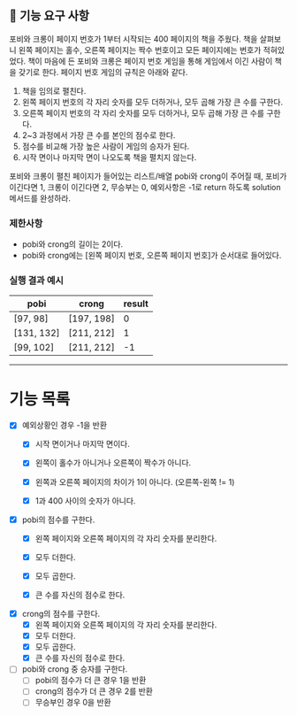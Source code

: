 ## 🚀 기능 요구 사항

포비와 크롱이 페이지 번호가 1부터 시작되는 400 페이지의 책을 주웠다. 책을 살펴보니 왼쪽 페이지는 홀수, 오른쪽 페이지는 짝수 번호이고 모든 페이지에는 번호가 적혀있었다. 책이 마음에 든 포비와 크롱은 페이지 번호 게임을 통해 게임에서 이긴 사람이 책을 갖기로 한다. 페이지 번호 게임의 규칙은 아래와 같다.

1. 책을 임의로 펼친다.
2. 왼쪽 페이지 번호의 각 자리 숫자를 모두 더하거나, 모두 곱해 가장 큰 수를 구한다.
3. 오른쪽 페이지 번호의 각 자리 숫자를 모두 더하거나, 모두 곱해 가장 큰 수를 구한다.
4. 2~3 과정에서 가장 큰 수를 본인의 점수로 한다.
5. 점수를 비교해 가장 높은 사람이 게임의 승자가 된다.
6. 시작 면이나 마지막 면이 나오도록 책을 펼치지 않는다.

포비와 크롱이 펼친 페이지가 들어있는 리스트/배열 pobi와 crong이 주어질 때, 포비가 이긴다면 1, 크롱이 이긴다면 2, 무승부는 0, 예외사항은 -1로 return 하도록 solution 메서드를 완성하라.

### 제한사항

- pobi와 crong의 길이는 2이다.
- pobi와 crong에는 [왼쪽 페이지 번호, 오른쪽 페이지 번호]가 순서대로 들어있다.

### 실행 결과 예시

| pobi | crong | result |
| --- | --- | --- |
| [97, 98] | [197, 198] | 0 |
| [131, 132] | [211, 212] | 1 |
| [99, 102] | [211, 212] | -1 |



----

# 기능 목록 


- [X] 예외상황인 경우 -1을 반환
  - [X] 시작 면이거나 마지막 면이다.
  - [X] 왼쪽이 홀수가 아니거나 오른쪽이 짝수가 아니다.
  - [X] 왼쪽과 오른쪽 페이지의 차이가 1이 아니다. (오른쪽-왼쪽 != 1)
  - [X] 1과 400 사이의 숫자가 아니다.   


- [X] pobi의 점수를 구한다.
  - [X] 왼쪽 페이지와 오른쪽 페이지의 각 자리 숫자를 분리한다.
  - [X] 모두 더한다. 
  - [X] 모두 곱한다.
  - [X] 큰 수를 자신의 점수로 한다.     


- [X] crong의 점수를 구한다. 
  - [X] 왼쪽 페이지와 오른쪽 페이지의 각 자리 숫자를 분리한다.
  - [X] 모두 더한다.
  - [X] 모두 곱한다.
  - [X] 큰 수를 자신의 점수로 한다.  

- [ ] pobi와 crong 중 승자를 구한다.
  - [ ] pobi의 점수가 더 큰 경우 1을 반환
  - [ ] crong의 점수가 더 큰 경우 2를 반환
  - [ ] 무승부인 경우 0을 반환
